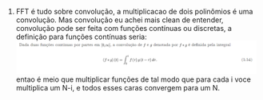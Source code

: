 1. FFT é tudo sobre convolução, a multiplicacao de dois polinômios é uma convolução. Mas convolução eu achei mais clean de entender, convolução pode ser feita com funções contínuas ou discretas, a definição
para funções contínuas seria: ![Convolution](../Images/Convolution.png) entao é meio que multiplicar funções de tal modo que para cada i voce multiplica um N-i, e todos esses caras convergem para um N. 
